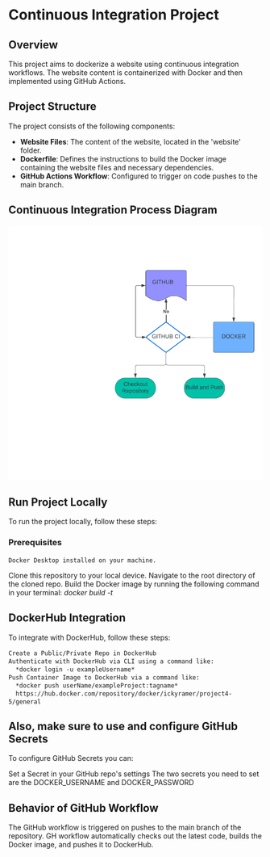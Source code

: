 # Continuous Integration Project

## Overview
This project aims to dockerize a website using continuous integration workflows. The website content is containerized with Docker and then implemented using GitHub Actions.

## Project Structure
The project consists of the following components:
- **Website Files**: The content of the website, located in the 'website' folder.
- **Dockerfile**: Defines the instructions to build the Docker image containing the website files and necessary dependencies.
- **GitHub Actions Workflow**: Configured to trigger on code pushes to the main branch.

## Continuous Integration Process Diagram
![Continuous Integration Process Diagram](diagram.png)

## Run Project Locally

To run the project locally, follow these steps:
### Prerequisites
    Docker Desktop installed on your machine.
Clone this repository to your local device.
Navigate to the root directory of the cloned repo.
Build the Docker image by running the following command in your terminal:
  *docker build -t <your-image-name>*

## DockerHub Integration

To integrate with DockerHub, follow these steps:

    Create a Public/Private Repo in DockerHub
    Authenticate with DockerHub via CLI using a command like:
      *docker login -u exampleUsername*
    Push Container Image to DockerHub via a command like:
      *docker push userName/exampleProject:tagname*
      https://hub.docker.com/repository/docker/ickyramer/project4-5/general

## Also, make sure to use and configure GitHub Secrets

To configure GitHub Secrets you can:

  Set a Secret in your GitHub repo's settings
  The two secrets you need to set are the DOCKER_USERNAME and DOCKER_PASSWORD

## Behavior of GitHub Workflow

The GitHub workflow is triggered on pushes to the main branch of the repository. GH workflow automatically checks out the latest code, builds the Docker image, and pushes it to DockerHub.
